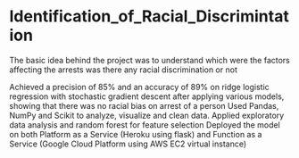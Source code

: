 # Identification_of_Racial_Discrimintation

The basic idea behind the project was to understand which were the factors affecting the arrests was there any racial discrimination or not  

Achieved a precision of 85% and an accuracy of 89% on ridge logistic regression with stochastic gradient descent after applying various models, showing that there was no racial bias on arrest of a person
Used Pandas, NumPy and Scikit to analyze, visualize and clean data. Applied exploratory data analysis and random forest for feature selection
Deployed the model on both Platform as a Service (Heroku using flask) and Function as a Service (Google Cloud Platform using AWS EC2 virtual instance)
